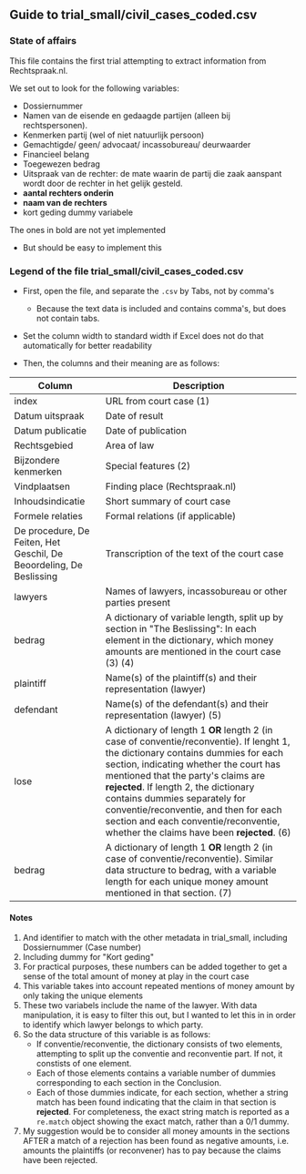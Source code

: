 ## Guide to trial_small/civil_cases_coded.csv

### State of affairs

This file contains the first trial attempting to extract information from Rechtspraak.nl. 

We set out to look for the following variables:

  - Dossiernummer
  - Namen van de eisende en gedaagde partijen (alleen bij rechtspersonen).
  - Kenmerken partij (wel of niet natuurlijk persoon)
  - Gemachtigde/ geen/ advocaat/ incassobureau/ deurwaarder
  - Financieel belang
  - Toegewezen bedrag
  - Uitspraak van de rechter: de mate waarin de partij die zaak aanspant wordt door de rechter in het gelijk gesteld.
  - **aantal rechters onderin**
  - **naam van de rechters**
  - kort geding dummy variabele

The ones in bold are not yet implemented 
  - But should be easy to implement this 


### Legend of the file trial_small/civil_cases_coded.csv

- First, open the file, and separate the `.csv` by Tabs, not by comma's
  - Because the text data is included and contains comma's, but does not contain tabs. 

- Set the column width to standard width if Excel does not do that automatically for better readability

- Then, the columns and their meaning are as follows:

| Column      | Description |
| ----------- | ----------- |
| index      | URL from court case (1) |
| Datum uitspraak   | Date of result|
| Datum publicatie | Date of publication |
| Rechtsgebied | Area of law |
| Bijzondere kenmerken | Special features (2) |
| Vindplaatsen | Finding place (Rechtspraak.nl) |
| Inhoudsindicatie | Short summary of court case |
| Formele relaties | Formal relations (if applicable) |
| De procedure, De Feiten, Het Geschil, De Beoordeling, De Beslissing | Transcription of the text of the court case |
| lawyers | Names of lawyers, incassobureau or other parties present |
| bedrag | A dictionary of variable length, split up by section in "The Beslissing": In each element in the dictionary, which money amounts are mentioned in the court case (3) (4)|
| plaintiff | Name(s) of the plaintiff(s) and their representation (lawyer) |
| defendant | Name(s) of the defendant(s) and their representation (lawyer) (5) |
| lose | A dictionary of length 1 **OR** length 2 (in case of conventie/reconventie). If lenght 1, the dictionary contains dummies for each section, indicating whether the court has mentioned that the party's claims are **rejected**. If length 2, the dictionary contains dummies separately for conventie/reconventie, and then for each section and each conventie/reconventie, whether the claims have been **rejected**. (6) |
| bedrag | A dictionary of length 1 **OR** length 2 (in case of conventie/reconventie). Similar data structure to bedrag, with a variable length for each unique money amount mentioned in that section. (7) |



#### Notes

1. And identifier to match with the other metadata in trial_small, including Dossiernummer (Case number)
2. Including dummy for "Kort geding"
3. For practical purposes, these numbers can be added together to get a sense of the total amount of money at play in the court case
4. This variable takes into account repeated mentions of money amount by only taking the unique elements
5. These two variabels include the name of the lawyer. With data manipulation, it is easy to filter this out, but I wanted to let this in in order to identify which lawyer belongs to which party. 
6. So the data structure of this variable is as follows: 
	- If conventie/reconventie, the dictionary consists of two elements, attempting to split up the conventie and reconventie part. If not, it constists of one element. 
	- Each of those elements contains a variable number of dummies corresponding to each section in the Conclusion. 
	- Each of those dummies indicate, for each section, whether a string match has been found indicating that the claim in that section is **rejected**. For completeness, the exact string match is reported as a `re.match` object showing the exact match, rather than a 0/1 dummy. 
7. My suggestion would be to consider all money amounts in the sections AFTER a match of a rejection has been found as negative amounts, i.e. amounts the plaintiffs (or reconvener) has to pay because the claims have been rejected. 
